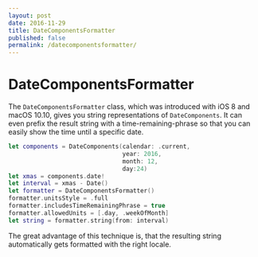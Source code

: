 ```yaml
---
layout: post
date: 2016-11-29
title: DateComponentsFormatter
published: false
permalink: /datecomponentsformatter/
---
```


# DateComponentsFormatter
The `DateComponentsFormatter` class, which was introduced with iOS 8 and macOS 10.10, gives you string representations of `DateComponents`. It can even prefix the result string with a time-remaining-phrase so that you can easily show the time until a specific date.

```swift
let components = DateComponents(calendar: .current,
                                year: 2016, 
                                month: 12, 
                                day:24)
let xmas = components.date!
let interval = xmas - Date()
let formatter = DateComponentsFormatter()
formatter.unitsStyle = .full
formatter.includesTimeRemainingPhrase = true
formatter.allowedUnits = [.day, .weekOfMonth]
let string = formatter.string(from: interval)
```

The great advantage of this technique is, that the resulting string automatically gets formatted with the right locale.